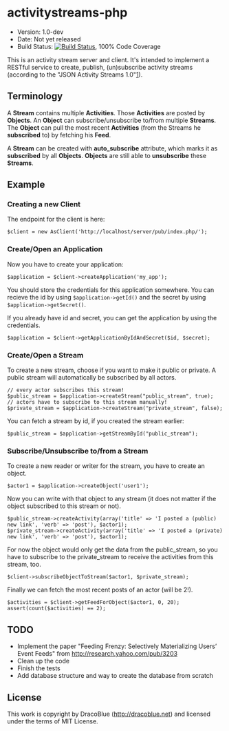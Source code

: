 # activitystreams-php

* Version: 1.0-dev
* Date: Not yet released
* Build Status: [![Build Status](https://secure.travis-ci.org/DracoBlue/activitystreams-php.png?branch=master)](http://travis-ci.org/DracoBlue/activitystreams-php), 100% Code Coverage

This is an activity stream server and client. It's intended to implement a RESTful service to create, publish, (un)subscribe activity streams (according to the "JSON Activity Streams 1.0"[1]).

  [1]: http://activitystrea.ms/specs/json/1.0/
  
## Terminology

A **Stream** contains multiple **Activities**. Those **Activities** are posted by **Objects**. An **Object** can subscribe/unsubscribe to/from multiple **Streams**. The **Object** can pull the most recent **Activities** (from the Streams he **subscribed** to) by fetching his **Feed**.

A **Stream** can be created with **auto_subscribe** attribute, which marks it as **subscribed** by all **Objects**. **Objects** are still able to **unsubscribe** these **Streams**.

## Example

### Creating a new Client

The endpoint for the client is here:

    $client = new AsClient('http://localhost/server/pub/index.php/');

### Create/Open an Application

Now you have to create your application:

    $application = $client->createApplication('my_app');
    
You should store the credentials for this application somewhere. You can
recieve the id by using `$application->getId()` and the secret by using
`$application->getSecret()`.

If you already have id and secret, you can get the application by using
the credentials.

    $application = $client->getApplicationByIdAndSecret($id, $secret);

### Create/Open a Stream

To create a new stream, choose if you want to make it public or private. A public stream will automatically be subscribed by all actors.

    // every actor subscribes this stream!
    $public_stream = $application->createStream("public_stream", true);
    // actors have to subscribe to this stream manually!
    $private_stream = $application->createStream("private_stream", false);

You can fetch a stream by id, if you created the stream earlier:

    $public_stream = $application->getStreamById("public_stream");

### Subscribe/Unsubscribe to/from a Stream

To create a new reader or writer for the stream, you have to create an object.
    
    $actor1 = $application->createObject('user1');

Now you can write with that object to any stream (it does not matter if the object subscribed to this stream or not).

    $public_stream->createActivity(array('title' => 'I posted a (public) new link', 'verb' => 'post'), $actor1);
    $private_stream->createActivity(array('title' => 'I posted a (private) new link', 'verb' => 'post'), $actor1);

For now the object would only get the data from the public_stream, so you have to subscribe to the private_stream to receive the activities from this stream, too.

    $client->subscribeObjectToStream($actor1, $private_stream);

Finally we can fetch the most recent posts of an actor (will be 2!).

    $activities = $client->getFeedForObject($actor1, 0, 20);
    assert(count($activities) == 2);

## TODO

* Implement the paper "Feeding Frenzy: Selectively Materializing Users’ Event Feeds" from <http://research.yahoo.com/pub/3203>
* Clean up the code
* Finish the tests
* Add database structure and way to create the database from scratch

## License

This work is copyright by DracoBlue (<http://dracoblue.net>) and licensed under the terms of MIT License.
